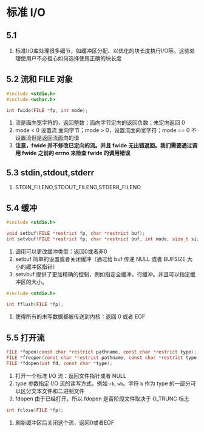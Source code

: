 # 标准 I/O 

## 5.1

1. 标准I/O库处理很多细节，如缓冲区分配、以优化的块长度执行I/O等。这些处理使用户不必担心如何选择使用正确的块长度

## 5.2 流和 FILE 对象

```c
#include <stdio.h>
#include <wchar.h>

int fwide(FILE *fp, int mode);
```

1. 流是面向宽字符的，返回整数；面向字节定向的返回负数；未定向返回 0
2. mode < 0 设置流 面向字节；mode > 0，设置流面向宽字符；mode == 0 不设置流但是返回流面向的值
3. **注意，fwide 并不修改已定向的流。并且 fwide 无出错返回。我们需要通过调用 fwide 之前的 errno 来检查 fwide 的调用错误**

## 5.3 stdin,stdout,stderr

1. STDIN_FILENO,STDOUT_FILENO,STDERR_FILENO

## 5.4 缓冲

```c
#include <stdio.h>

void setbuf(FILE *restrict fp, char *restrict buf);
int setvbuf(FILE *restrict fp, char *restrict buf, int mode, size_t size);
```

1. 调用可以更改缓冲类型：返回0或者非0
2. setbuf 简单的设置或者关闭缓冲（通过给 buf 传递 NULL 或者 BUFSIZE 大小的缓冲区指针）
3. setvbuf 提供了更加精确的控制，例如指定全缓冲，行缓冲。并且可以指定缓冲区的大小。

```c
#include <stdio.h>

int fflush(FILE *fp);
```

1. 使得所有的未写数据都被传送到内核：返回 0 或者 EOF

## 5.5 打开流

```c
FILE *fopen(const char *restrict pathname, const char *restrict type);
FILE *freopen(const char *restrict pathname, const char *restrict type, FILE *restrict fp);
FILE *fdopen(int fd, const char *type);
```

1. 打开一个标准 I/O 流：返回文件指针或者 NULL
2. type 参数指定 I/O 流的读写方式，例如 `rb`, `wb`。字符 `b` 作为 type 的一部分可以区分文本文件和二进制文件
3. fdopen 由于已经打开，所以 fdopen 是否阶段文件取决于 O_TRUNC 标志

```c
int fclose(FILE *fp);
```

1. 刷新缓冲区后关闭这个流，返回0或者EOF
